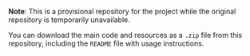 **Note**: This is a provisional repository for the project while the original repository is temporarily unavailable.

You can download the main code and resources as a `.zip` file from this repository, including the `README` file with usage instructions.
